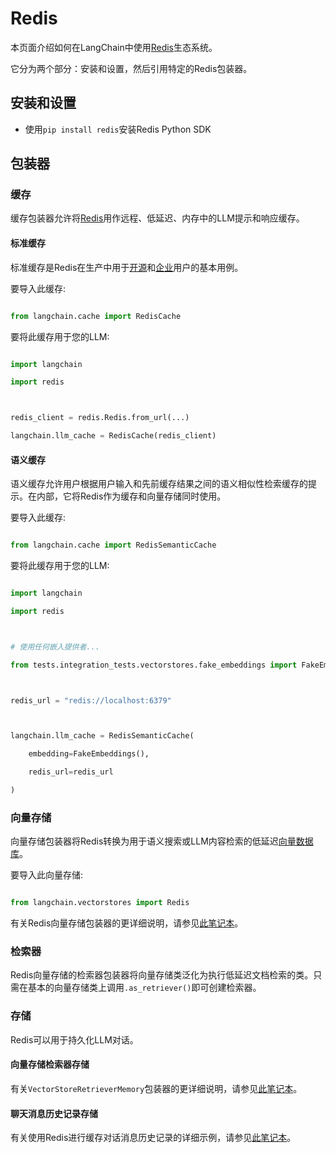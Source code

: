 # Redis



本页面介绍如何在LangChain中使用[Redis](https://redis.com)生态系统。

它分为两个部分：安装和设置，然后引用特定的Redis包装器。



## 安装和设置

- 使用`pip install redis`安装Redis Python SDK



## 包装器



### 缓存



缓存包装器允许将[Redis](https://redis.io)用作远程、低延迟、内存中的LLM提示和响应缓存。



#### 标准缓存

标准缓存是Redis在生产中用于[开源](https://redis.io)和[企业](https://redis.com)用户的基本用例。



要导入此缓存:

```python

from langchain.cache import RedisCache

```



要将此缓存用于您的LLM:

```python

import langchain

import redis



redis_client = redis.Redis.from_url(...)

langchain.llm_cache = RedisCache(redis_client)

```



#### 语义缓存

语义缓存允许用户根据用户输入和先前缓存结果之间的语义相似性检索缓存的提示。在内部，它将Redis作为缓存和向量存储同时使用。



要导入此缓存:

```python

from langchain.cache import RedisSemanticCache

```



要将此缓存用于您的LLM:

```python

import langchain

import redis



# 使用任何嵌入提供者...

from tests.integration_tests.vectorstores.fake_embeddings import FakeEmbeddings



redis_url = "redis://localhost:6379"



langchain.llm_cache = RedisSemanticCache(

    embedding=FakeEmbeddings(),

    redis_url=redis_url

)

```



### 向量存储



向量存储包装器将Redis转换为用于语义搜索或LLM内容检索的低延迟[向量数据库](https://redis.com/solutions/use-cases/vector-database/)。



要导入此向量存储:

```python

from langchain.vectorstores import Redis

```



有关Redis向量存储包装器的更详细说明，请参见[此笔记本](../modules/indexes/vectorstores/examples/redis.ipynb)。



### 检索器



Redis向量存储的检索器包装器将向量存储类泛化为执行低延迟文档检索的类。只需在基本的向量存储类上调用`.as_retriever()`即可创建检索器。



### 存储

Redis可以用于持久化LLM对话。



#### 向量存储检索器存储



有关`VectorStoreRetrieverMemory`包装器的更详细说明，请参见[此笔记本](../modules/memory/types/vectorstore_retriever_memory.ipynb)。



#### 聊天消息历史记录存储

有关使用Redis进行缓存对话消息历史记录的详细示例，请参见[此笔记本](../modules/memory/examples/redis_chat_message_history.ipynb)。

